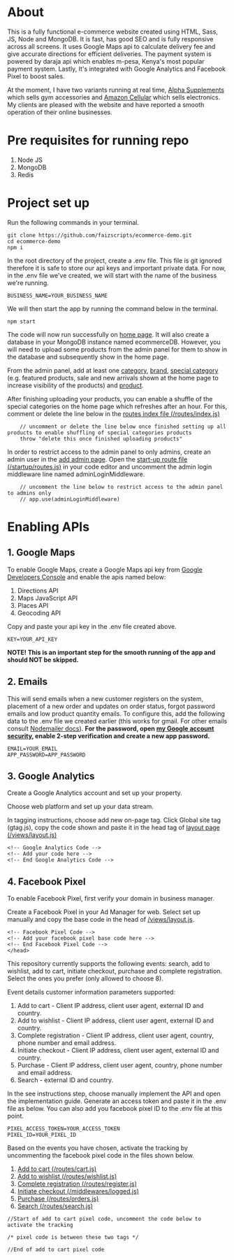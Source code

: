 # About
This is a fully functional e-commerce website created using HTML, Sass, JS, Node and MongoDB. It is fast, has good SEO and is fully responsive across all screens. It uses Google Maps api to
calculate delivery fee and give accurate directions for efficient deliveries. The payment system is powered by daraja api which enables m-pesa, Kenya's most popular payment system. Lastly, It's integrated with Google Analytics and Facebook Pixel to boost sales.

At the moment, I have two variants running at real time, [Alpha Supplements](http://alpha-supplement.com/) which sells gym accessories and [Amazon Cellular](http://139.162.233.144/) which sells electronics. My clients are pleased with the website and have reported a smooth operation of their online businesses.

# Pre requisites for running repo
1. Node JS
2. MongoDB
3. Redis

# Project set up 

Run the following commands in your terminal.

```
git clone https://github.com/faizscripts/ecommerce-demo.git
cd ecommerce-demo
npm i
```

In the root directory of the project, create a .env file. This file is git ignored therefore it is safe to store our api keys and important private data. For now, in the .env file we've created, we will start with the name of the business we're running.

```
BUSINESS_NAME=YOUR_BUSINESS_NAME
```

We will then start the app by running the command below in the terminal.

```
npm start
```

The code will now run successfully on [home page](http://localhost:3000/). It will also create a database in your MongoDB instance named ecommerceDB. However, you will need to upload some products from the admin panel for them to show in the database and subsequently show in the home page.

From the admin panel, add at least one [category](http://localhost:3000/admin/categories/new), [brand](http://localhost:3000/admin/brands/new), [special category](http://localhost:3000/admin/special/new) (e.g. featured products, sale and new arrivals shown at the home page to increase visibility of the products) and [product](http://localhost:3000/admin/products/new).

After finishing uploading your products, you can enable a shuffle of the special categories on the home page which refreshes after an hour. For this, comment or delete the line below in the [routes index file (/routes/index.js)](/routes/index.js)
```
    // uncomment or delete the line below once finished setting up all products to enable shuffling of special categories products
    throw "delete this once finished uploading products"
```

In order to restrict access to the admin panel to only admins, create an admin user in the [add admin page](http://localhost:3000/admin/admins/new). Open the [start-up route file (/startup/routes.js)](/startup/routes.js) in your code editor and uncomment the admin login middleware line named adminLoginMiddleware.
```
    // uncomment the line below to restrict access to the admin panel to admins only
    // app.use(adminLoginMiddleware)
```

# Enabling APIs

## 1. Google Maps

To enable Google Maps, create a Google Maps api key from [Google Developers Console](https://console.developers.google.com/) and enable the apis named below:
1. Directions API
2. Maps JavaScript API
3. Places API
4. Geocoding API

Copy and paste your api key in the .env file created above. 

```KEY=YOUR_API_KEY```

**NOTE! This is an important step for the smooth running of the app and should NOT be skipped.**

## 2. Emails

This will send emails when a new customer registers on the system, placement of a new order and updates on order status, forgot password emails and low product quantity emails. To configure this, add the following data to the .env file we created earlier (this works for gmail. For other emails consult [Nodemailer docs](https://nodemailer.com/about/)). **For the password, open [my Google account security](https://myaccount.google.com/intro/security), enable 2-step verification and create a new app password.** 

```
EMAIL=YOUR_EMAIL
APP_PASSWORD=APP_PASSWORD
```

## 3. Google Analytics

Create a Google Analytics account and set up your property.

Choose web platform and set up your data stream.

In tagging instructions, choose add new on-page tag. Click Global site tag (gtag.js), copy the code shown and paste it in the head tag of [layout page (/views/layout.js)](/views/layout.js)

```
<!-- Google Analytics Code -->
<!-- Add your code here -->
<!-- End Google Analytics Code -->
```

## 4. Facebook Pixel

To enable Facebook Pixel, first verify your domain in business manager. 

Create a Facebook Pixel in your Ad Manager for web. Select set up manually and copy the base code in the head of [/views/layout.js](/views/layout.js).

```
<!-- Facebook Pixel Code -->
<!-- Add your facebook pixel base code here -->
<!-- End Facebook Pixel Code -->
</head>
```

This repository currently supports the following events: search, add to wishlist, add to cart, initiate checkout, purchase and complete registration. Select the ones you prefer (only allowed to choose 8).

Event details customer information parameters supported:
1. Add to cart - Client IP address, client user agent, external ID and country.
2. Add to wishlist - Client IP address, client user agent, external ID and country.
3. Complete registration - Client IP address, client user agent, country, phone number and email address.
4. Initiate checkout - Client IP address, client user agent, external ID and country.
5. Purchase - Client IP address, client user agent, country, phone number and email address.
6. Search - external ID and country.

In the see instructions step, choose manually implement the API and open the implementation guide. Generate an access token and paste it in the .env file as below. You can also add you facebook pixel ID to the .env file at this point.

```
PIXEL_ACCESS_TOKEN=YOUR_ACCESS_TOKEN
PIXEL_ID=YOUR_PIXEL_ID
```

Based on the events you have chosen, activate the tracking by uncommenting the facebook pixel code in the files shown below. 

1. [Add to cart (/routes/cart.js)](/routes/cart.js)
2. [Add to wishlist (/routes/wishlist.js)](/routes/wishlist.js)
3. [Complete registration (/routes/register.js)](/routes/register.js)
4. [Initiate checkout (/middlewares/logged.js)](/middlewares/logged.js)
5. [Purchase (/routes/orders.js)](/routes/orders.js)
6. [Search (/routes/search.js)](/routes/search.js)

```
//Start of add to cart pixel code, uncomment the code below to activate the tracking

/* pixel code is between these two tags */

//End of add to cart pixel code
```

